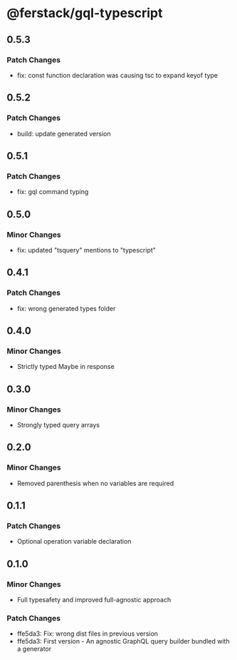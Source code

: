 # @ferstack/gql-typescript

## 0.5.3

### Patch Changes

- fix: const function declaration was causing tsc to expand keyof type

## 0.5.2

### Patch Changes

- build: update generated version

## 0.5.1

### Patch Changes

- fix: gql command typing

## 0.5.0

### Minor Changes

- fix: updated "tsquery" mentions to "typescript"

## 0.4.1

### Patch Changes

- fix: wrong generated types folder

## 0.4.0

### Minor Changes

- Strictly typed Maybe in response

## 0.3.0

### Minor Changes

- Strongly typed query arrays

## 0.2.0

### Minor Changes

- Removed parenthesis when no variables are required

## 0.1.1

### Patch Changes

- Optional operation variable declaration

## 0.1.0

### Minor Changes

- Full typesafety and improved full-agnostic approach

### Patch Changes

- ffe5da3: Fix: wrong dist files in previous version
- ffe5da3: First version - An agnostic GraphQL query builder bundled with a generator
